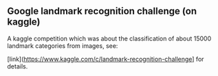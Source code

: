 ## Google landmark recognition challenge (on kaggle)

A kaggle competition which was about the classification of about 15000 landmark categories from images, see:

[link](https://www.kaggle.com/c/landmark-recognition-challenge] for details.
